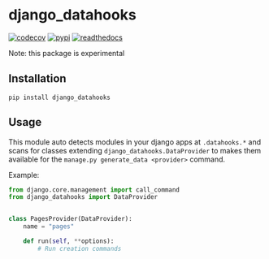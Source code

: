 # django_datahooks
<!-- start-no-pypi -->
[![codecov](https://codecov.io/gh/labd/django-datahooks/branch/master/graph/badge.svg)](https://codecov.io/gh/labd/django-datahooks)
[![pypi](https://img.shields.io/pypi/v/django-datahooks.svg)](https://pypi.python.org/pypi/django-datahooks/)
[![readthedocs](https://readthedocs.org/projects/django-datahooks/badge/)](https://django-datahooks.readthedocs.io/en/latest/)
<!-- end-no-pypi -->

Note: this package is experimental


## Installation

```shell
pip install django_datahooks
```

## Usage

This module auto detects modules in your django apps at `.datahooks.*` and
scans for classes extending `django_datahooks.DataProvider` to
makes them available for the `manage.py generate_data <provider>` command.


Example:

```python
from django.core.management import call_command
from django_datahooks import DataProvider


class PagesProvider(DataProvider):
    name = "pages"

    def run(self, **options):
        # Run creation commands

```
